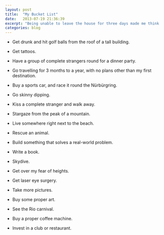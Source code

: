 ```yaml
---
layout: post
title:  "My Bucket List"
date:   2013-07-19 21:36:39
excerpt: "Being unable to leave the house for three days made me think of a lot of things I want to do. Here they are."
categories: blog
---
```


* Get drunk and hit golf balls from the roof of a tall building.

* Get tattoos.

* Have a group of complete strangers round for a dinner party.

* Go travelling for 3 months to a year, with no plans other than my first destination.

* Buy a sports car, and race it round the Nürbürgring.

* Go skinny dipping.

* Kiss a complete stranger and walk away.

* Stargaze from the peak of a mountain.

* Live somewhere right next to the beach.

* Rescue an animal.

* Build something that solves a real-world problem.

* Write a book.

* Skydive.

* Get over my fear of heights.

* Get laser eye surgery.

* Take more pictures.

* Buy some proper art.

* See the Rio carnival.

* Buy a proper coffee machine.

* Invest in a club or restaurant.